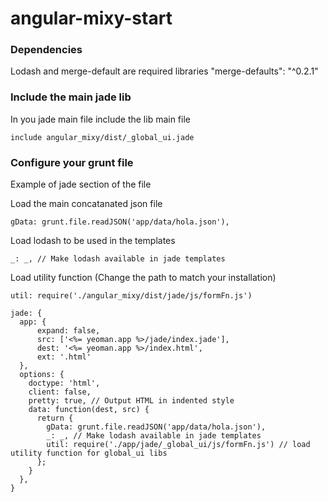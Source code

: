 # angular-mixy-start

### Dependencies

Lodash and merge-default are required libraries
"merge-defaults": "^0.2.1"


### Include the main jade lib 

In you jade main file include the lib main file
```
include angular_mixy/dist/_global_ui.jade
```

### Configure your grunt file 

Example of jade section of the file

Load the main concatanated json file
```
gData: grunt.file.readJSON('app/data/hola.json'),
```

Load lodash to be used in the templates
```
_: _, // Make lodash available in jade templates
```

Load utility function (Change the path to match your installation)
```
util: require('./angular_mixy/dist/jade/js/formFn.js')
```

```
jade: {
  app: {
      expand: false,
      src: ['<%= yeoman.app %>/jade/index.jade'],
      dest: '<%= yeoman.app %>/index.html',
      ext: '.html'
  },
  options: {
    doctype: 'html',
    client: false,
    pretty: true, // Output HTML in indented style
    data: function(dest, src) {
      return {
        gData: grunt.file.readJSON('app/data/hola.json'),
        _: _, // Make lodash available in jade templates
        util: require('./app/jade/_global_ui/js/formFn.js') // load utility function for global_ui libs
      };
    }
  },
}
```